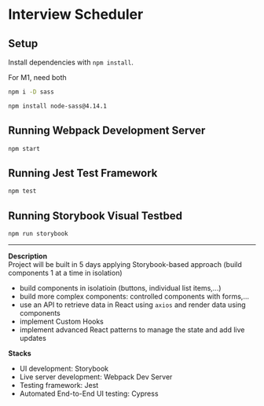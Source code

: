 # Interview Scheduler

## Setup

Install dependencies with `npm install`.

For M1, need both
```sh
npm i -D sass
```
```sh
npm install node-sass@4.14.1
```

## Running Webpack Development Server

```sh
npm start
```

## Running Jest Test Framework

```sh
npm test
```

## Running Storybook Visual Testbed

```sh
npm run storybook
```
---
<b> Description </b><br>
Project will be built in 5 days applying Storybook-based approach (build components 1 at a time in isolation)
- build components in isolatioin (buttons, individual list items,...)
- build more complex components: controlled components with forms,...
- use an API to retrieve data in React using `axios` and render data using components
- implement Custom Hooks
- implement advanced React patterns to manage the state and add live updates

<b> Stacks </b>
- UI development: Storybook
- Live server development: Webpack Dev Server
- Testing framework: Jest
- Automated End-to-End UI testing: Cypress

